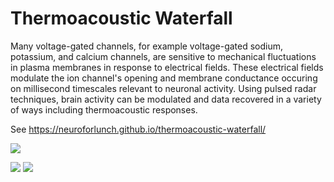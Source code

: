 # Thermoacoustic Waterfall

Many voltage-gated channels, for example voltage-gated sodium, potassium, and calcium channels, are sensitive to mechanical fluctuations in plasma membranes in response to electrical fields. These electrical fields modulate the ion channel's opening and membrane conductance  occuring on millisecond timescales relevant to neuronal activity. Using pulsed radar techniques, brain activity can be modulated and data recovered in a variety of ways including thermoacoustic responses.

See https://neuroforlunch.github.io/thermoacoustic-waterfall/

![](https://raw.githubusercontent.com/NeuroForLunch/thermoacoustic-waterfall/gh-pages/audio_data_channels2.gif)


![](https://raw.githubusercontent.com/NeuroForLunch/thermoacoustic-waterfall/gh-pages/blinks_and_vital_signs.png) ![](https://raw.githubusercontent.com/NeuroForLunch/thermoacoustic-waterfall/gh-pages/internal-speech.gif)

